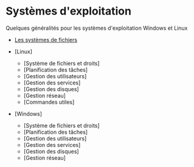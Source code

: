 # Systèmes d'exploitation

Quelques généralités pour les systèmes d'exploitation Windows et Linux

- [Les systèmes de fichiers](./os_systeme_fichiers.md)

- [Linux]
  - [Système de fichiers et droits]
  - [Planification des tâches]
  - [Gestion des utilisateurs]
  - [Gestion des services]
  - [Gestion des disques]
  - [Gestion réseau]
  - [Commandes utiles]
- [Windows]
  - [Système de fichiers et droits]
  - [Planification des tâches]
  - [Gestion des utilisateurs]
  - [Gestion des services]
  - [Gestion des disques]
  - [Gestion réseau]
